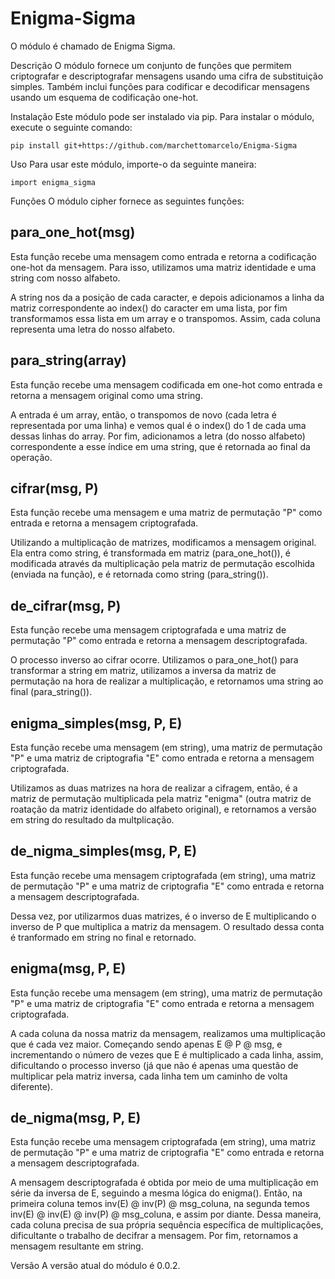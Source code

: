 # Enigma-Sigma
O módulo é chamado de Enigma Sigma.

Descrição
O módulo fornece um conjunto de funções que permitem criptografar e descriptografar mensagens usando uma cifra de substituição simples. Também inclui funções para codificar e decodificar mensagens usando um esquema de codificação one-hot.

Instalação
Este módulo pode ser instalado via pip. Para instalar o módulo, execute o seguinte comando:

```
pip install git+https://github.com/marchettomarcelo/Enigma-Sigma
```
Uso
Para usar este módulo, importe-o da seguinte maneira:

```
import enigma_sigma
```
Funções
O módulo cipher fornece as seguintes funções:

## para_one_hot(msg)
Esta função recebe uma mensagem como entrada e retorna a codificação one-hot da mensagem. Para isso, utilizamos uma matriz identidade e uma string com nosso alfabeto. 

A string nos da a posição de cada caracter, e depois adicionamos a linha da matriz correspondente ao index() do caracter em uma lista, por fim transformamos essa lista em um array e o transpomos. Assim, cada coluna representa uma letra do nosso alfabeto.


## para_string(array)
Esta função recebe uma mensagem codificada em one-hot como entrada e retorna a mensagem original como uma string. 

A entrada é um array, então, o transpomos de novo (cada letra é representada por uma linha) e vemos qual é o index() do 1 de cada uma dessas linhas do array. Por fim, adicionamos a letra (do nosso alfabeto) correspondente a esse índice em uma string, que é retornada ao final da operação.


## cifrar(msg, P)
Esta função recebe uma mensagem e uma matriz de permutação "P" como entrada e retorna a mensagem criptografada. 

Utilizando a multiplicação de matrizes, modificamos a mensagem original. Ela entra como string, é transformada em matriz (para_one_hot()), é modificada através da multiplicação pela matriz de permutação escolhida (enviada na função), e é retornada como string (para_string()).


## de_cifrar(msg, P)
Esta função recebe uma mensagem criptografada e uma matriz de permutação "P" como entrada e retorna a mensagem descriptografada. 

O processo inverso ao cifrar ocorre. Utilizamos o para_one_hot() para transformar a string em matriz, utilizamos a inversa da matriz de permutação na hora de realizar a multiplicação, e retornamos uma string ao final (para_string()).


## enigma_simples(msg, P, E)
Esta função recebe uma mensagem (em string), uma matriz de permutação "P" e uma matriz de criptografia "E" como entrada e retorna a mensagem criptografada. 

Utilizamos as duas matrizes na hora de realizar a cifragem, então, é a matriz de permutação multiplicada pela matriz "enigma" (outra matriz de roatação da matriz identidade do alfabeto original), e retornamos a versão em string do resultado da multplicação.


## de_nigma_simples(msg, P, E)
Esta função recebe uma mensagem criptografada (em string), uma matriz de permutação "P" e uma matriz de criptografia "E" como entrada e retorna a mensagem descriptografada. 

Dessa vez, por utilizarmos duas matrizes, é o inverso de E multiplicando o inverso de P que multiplica a matriz da mensagem. O resultado dessa conta é tranformado em string no final e retornado.


## enigma(msg, P, E)
Esta função recebe uma mensagem (em string), uma matriz de permutação "P" e uma matriz de criptografia "E" como entrada e retorna a mensagem criptografada. 

A cada coluna da nossa matriz da mensagem, realizamos uma multiplicação que é cada vez maior. Começando sendo apenas E @ P @ msg, e incrementando o número de vezes que E é multiplicado a cada linha, assim, dificultando o processo inverso (já que não é apenas uma questão de multiplicar pela matriz inversa, cada linha tem um caminho de volta diferente).


## de_nigma(msg, P, E)
Esta função recebe uma mensagem criptografada (em string), uma matriz de permutação "P" e uma matriz de criptografia "E" como entrada e retorna a mensagem descriptografada.

A mensagem descriptografada é obtida por meio de uma multiplicação em série da inversa de E, seguindo a mesma lógica do enigma(). Então, na primeira coluna temos inv(E) @ inv(P) @ msg_coluna, na segunda temos inv(E) @ inv(E) @ inv(P) @ msg_coluna, e assim por diante. Dessa maneira, cada coluna precisa de sua própria sequência específica de multiplicações, dificultante o trabalho de decifrar a mensagem. Por fim, retornamos a mensagem resultante em string.


Versão
A versão atual do módulo é 0.0.2.
